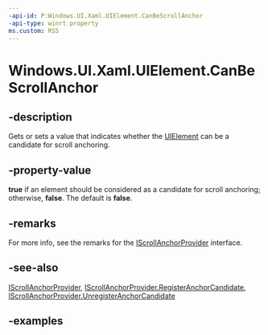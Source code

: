 ```yaml
---
-api-id: P:Windows.UI.Xaml.UIElement.CanBeScrollAnchor
-api-type: winrt property
ms.custom: RS5
---
```


<!-- Property syntax.
public bool CanBeScrollAnchor { get;  set; }
-->

# Windows.UI.Xaml.UIElement.CanBeScrollAnchor

## -description

Gets or sets a value that indicates whether the [UIElement](uielement.md) can be a candidate for scroll anchoring.



## -property-value

**true** if an element should be considered as a candidate for scroll anchoring; otherwise, **false**. The default is **false**.

## -remarks

For more info, see the remarks for the [IScrollAnchorProvider](../windows.ui.xaml.controls/iscrollanchorprovider.md) interface.

## -see-also

[IScrollAnchorProvider](../windows.ui.xaml.controls/iscrollanchorprovider.md), [IScrollAnchorProvider.RegisterAnchorCandidate](../windows.ui.xaml.controls/iscrollanchorprovider_registeranchorcandidate_178281111.md), [IScrollAnchorProvider.UnregisterAnchorCandidate](../windows.ui.xaml.controls/iscrollanchorprovider_unregisteranchorcandidate_667335027.md)

## -examples
